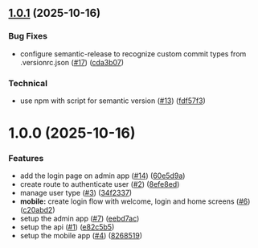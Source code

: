 ## [1.0.1](https://github.com/theotime2005/my-mood/compare/v1.0.0...v1.0.1) (2025-10-16)

### Bug Fixes

* configure semantic-release to recognize custom commit types from .versionrc.json ([#17](https://github.com/theotime2005/my-mood/issues/17)) ([cda3b07](https://github.com/theotime2005/my-mood/commit/cda3b07981848e3566f9e48aa5548710c3d70f72))

### Technical

* use npm with script for semantic version ([#13](https://github.com/theotime2005/my-mood/issues/13)) ([fdf57f3](https://github.com/theotime2005/my-mood/commit/fdf57f332c8249cd2bbecbc324b052a0b59ee23b))

# 1.0.0 (2025-10-16)


### Features

* add the login page on admin app ([#14](https://github.com/theotime2005/my-mood/issues/14)) ([60e5d9a](https://github.com/theotime2005/my-mood/commit/60e5d9a70da3bc6ba8e5e3fd4d253345b7ca1a6d))
* create route to authenticate user ([#2](https://github.com/theotime2005/my-mood/issues/2)) ([8efe8ed](https://github.com/theotime2005/my-mood/commit/8efe8edef6d4ee02d3a6c834aacd2fabd909765a))
* manage user type ([#3](https://github.com/theotime2005/my-mood/issues/3)) ([34f2337](https://github.com/theotime2005/my-mood/commit/34f23374afa6b71fa76e1081a7251bc2dccca916))
* **mobile:** create login flow with welcome, login and home screens ([#6](https://github.com/theotime2005/my-mood/issues/6)) ([c20abd2](https://github.com/theotime2005/my-mood/commit/c20abd2d6f20552b632d1024fc6eed3e3a0db3e1))
* setup the admin app ([#7](https://github.com/theotime2005/my-mood/issues/7)) ([eebd7ac](https://github.com/theotime2005/my-mood/commit/eebd7ac6e01627bef156f82ef45a52e2226af46b))
* setup the api ([#1](https://github.com/theotime2005/my-mood/issues/1)) ([e82c5b5](https://github.com/theotime2005/my-mood/commit/e82c5b52cc72d9d58714e4b037741cada9f4abb2))
* setup the mobile app ([#4](https://github.com/theotime2005/my-mood/issues/4)) ([8268519](https://github.com/theotime2005/my-mood/commit/8268519d9be9469f8577be14cbe007bd7d6cb045))
